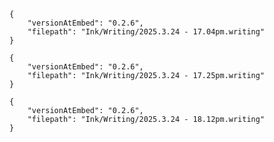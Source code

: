 
```handwritten-ink
{
	"versionAtEmbed": "0.2.6",
	"filepath": "Ink/Writing/2025.3.24 - 17.04pm.writing"
}
```

```handwritten-ink
{
	"versionAtEmbed": "0.2.6",
	"filepath": "Ink/Writing/2025.3.24 - 17.25pm.writing"
}
```

```handwritten-ink
{
	"versionAtEmbed": "0.2.6",
	"filepath": "Ink/Writing/2025.3.24 - 18.12pm.writing"
}
```
